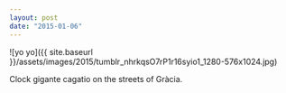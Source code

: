 ```yaml
---
layout: post
date: "2015-01-06"
---
```


![yo yo]({{ site.baseurl }}/assets/images/2015/tumblr_nhrkqsO7rP1r16syio1_1280-576x1024.jpg)

Clock gigante cagatio on the streets of Gràcia.
